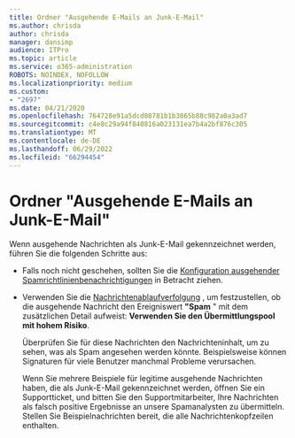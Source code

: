 ```yaml
---
title: Ordner "Ausgehende E-Mails an Junk-E-Mail"
ms.author: chrisda
author: chrisda
manager: dansimp
audience: ITPro
ms.topic: article
ms.service: o365-administration
ROBOTS: NOINDEX, NOFOLLOW
ms.localizationpriority: medium
ms.custom:
- "2697"
ms.date: 04/21/2020
ms.openlocfilehash: 764728e91a5dcd08781b1b3865b88c982a0a3ad7
ms.sourcegitcommit: c4e8c29a94f840816a023131ea7b4a2bf876c305
ms.translationtype: MT
ms.contentlocale: de-DE
ms.lasthandoff: 06/29/2022
ms.locfileid: "66294454"
---
```

# <a name="outbound-email-to-junk-email-folder"></a>Ordner "Ausgehende E-Mails an Junk-E-Mail"

Wenn ausgehende Nachrichten als Junk-E-Mail gekennzeichnet werden, führen Sie die folgenden Schritte aus:

- Falls noch nicht geschehen, sollten Sie die [Konfiguration ausgehender Spamrichtlinienbenachrichtigungen](https://docs.microsoft.com/microsoft-365/security/office-365-security/configure-the-outbound-spam-policy) in Betracht ziehen.

- Verwenden Sie die [Nachrichtenablaufverfolgung](https://docs.microsoft.com/microsoft-365/security/office-365-security/message-trace-scc) , um festzustellen, ob die ausgehende Nachricht den Ereigniswert **"Spam** " mit dem zusätzlichen Detail aufweist: **Verwenden Sie den Übermittlungspool mit hohem Risiko**.

  Überprüfen Sie für diese Nachrichten den Nachrichteninhalt, um zu sehen, was als Spam angesehen werden könnte. Beispielsweise können Signaturen für viele Benutzer manchmal Probleme verursachen.

  Wenn Sie mehrere Beispiele für legitime ausgehende Nachrichten haben, die als Junk-E-Mail gekennzeichnet werden, öffnen Sie ein Supportticket, und bitten Sie den Supportmitarbeiter, Ihre Nachrichten als falsch positive Ergebnisse an unsere Spamanalysten zu übermitteln. Stellen Sie Beispielnachrichten bereit, die alle Nachrichtenkopfzeilen enthalten.
